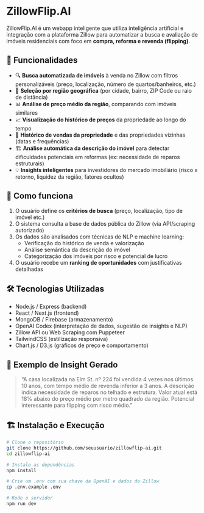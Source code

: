 # ZillowFlip.AI

ZillowFlip.AI é um webapp inteligente que utiliza inteligência artificial e integração com a plataforma Zillow para automatizar a busca e avaliação de imóveis residenciais com foco em **compra, reforma e revenda (flipping)**.

## 🚀 Funcionalidades

- 🔍 **Busca automatizada de imóveis** à venda no Zillow com filtros personalizáveis (preço, localização, número de quartos/banheiros, etc.)
- 📍 **Seleção por região geográfica** (por cidade, bairro, ZIP Code ou raio de distância)
- 📊 **Análise de preço médio da região**, comparando com imóveis similares
- 📈 **Visualização do histórico de preços** da propriedade ao longo do tempo
- 🧾 **Histórico de vendas da propriedade** e das propriedades vizinhas (datas e frequências)
- 🏗️ **Análise automática da descrição do imóvel** para detectar dificuldades potenciais em reformas (ex: necessidade de reparos estruturais)
- 💡 **Insights inteligentes** para investidores do mercado imobiliário (risco x retorno, liquidez da região, fatores ocultos)

## 🤖 Como funciona

1. O usuário define os **critérios de busca** (preço, localização, tipo de imóvel etc.)
2. O sistema consulta a base de dados pública do Zillow (via API/scraping autorizado)
3. Os dados são analisados com técnicas de NLP e machine learning:
   - Verificação do histórico de venda e valorização
   - Análise semântica da descrição do imóvel
   - Categorização dos imóveis por risco e potencial de lucro
4. O usuário recebe um **ranking de oportunidades** com justificativas detalhadas

## 🛠️ Tecnologias Utilizadas

- Node.js / Express (backend)
- React / Next.js (frontend)
- MongoDB / Firebase (armazenamento)
- OpenAI Codex (interpretação de dados, sugestão de insights e NLP)
- Zillow API ou Web Scraping com Puppeteer
- TailwindCSS (estilização responsiva)
- Chart.js / D3.js (gráficos de preço e comportamento)

## 🧠 Exemplo de Insight Gerado

> “A casa localizada na Elm St. nº 224 foi vendida 4 vezes nos últimos 10 anos, com tempo médio de revenda inferior a 3 anos. A descrição indica necessidade de reparos no telhado e estrutura. Valor atual está 18% abaixo do preço médio por metro quadrado da região. Potencial interessante para flipping com risco médio.”

## 🏗️ Instalação e Execução

```bash
# Clone o repositório
git clone https://github.com/seuusuario/zillowflip-ai.git
cd zillowflip-ai

# Instale as dependências
npm install

# Crie um .env com sua chave da OpenAI e dados do Zillow
cp .env.example .env

# Rode o servidor
npm run dev
